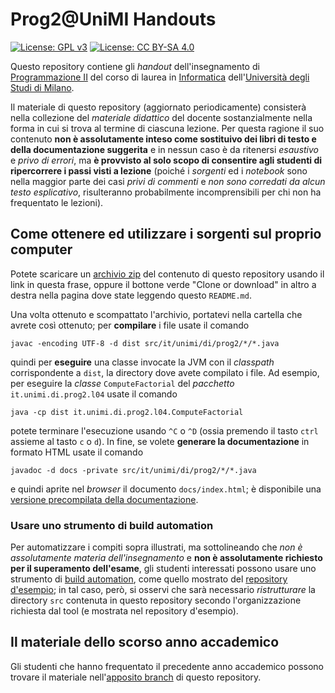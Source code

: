 # Prog2@UniMI Handouts

[![License: GPL v3](https://img.shields.io/badge/License-GPL%20v3-blue.svg)](http://www.gnu.org/licenses/gpl-3.0)
[![License: CC BY-SA 4.0](https://img.shields.io/badge/License-CC%20BY--SA%204.0-blue.svg)](http://creativecommons.org/licenses/by-sa/4.0/)

Questo repository contiene gli *handout* dell'insegnamento di [Programmazione II](https://prog2.di.unimi.it/) del corso di laurea in [Informatica](https://informatica.cdl.unimi.it/it) dell'[Università degli Studi di Milano](http://www.unimi.it/).

Il materiale di questo repository (aggiornato periodicamente) consisterà nella
collezione del *materiale didattico* del docente sostanzialmente nella forma in
cui si trova al termine di ciascuna lezione. Per questa ragione il suo contenuto
**non è assolutamente inteso come sostituivo dei libri di testo e della
documentazione suggerita** e in nessun caso è da ritenersi *esaustivo* e *privo
di errori*, ma **è provvisto al solo scopo di consentire agli studenti di
ripercorrere i passi visti a lezione** (poiché i *sorgenti* ed i *notebook* sono
nella maggior parte dei casi *privi di commenti* e *non sono corredati da alcun
testo esplicativo*, risulteranno probabilmente incomprensibili per chi non ha
frequentato le lezioni).

## Come ottenere ed utilizzare i sorgenti sul proprio computer

Potete scaricare un [archivio
zip](https://github.com/prog2-unimi/handouts/archive/master.zip) del contenuto
di questo repository usando il link in questa frase, oppure il bottone verde
"Clone or download" in altro a destra nella pagina dove state leggendo questo
`README.md`.

Una volta ottenuto e scompattato l'archivio, portatevi nella cartella che avrete
così ottenuto; per **compilare** i file usate il comando

    javac -encoding UTF-8 -d dist src/it/unimi/di/prog2/*/*.java

quindi per **eseguire** una classe invocate la JVM con il *classpath*
corrispondente a `dist`, la directory dove avete compilato i file. Ad esempio,
per eseguire la *classe* `ComputeFactorial` del *pacchetto*
`it.unimi.di.prog2.l04` usate il comando

    java -cp dist it.unimi.di.prog2.l04.ComputeFactorial

potete terminare l'esecuzione usando `^C` o `^D` (ossia premendo il tasto `ctrl`
assieme al tasto `c` o `d`). In fine, se volete **generare la documentazione**
in formato HTML usate il comando

    javadoc -d docs -private src/it/unimi/di/prog2/*/*.java

e quindi aprite nel *browser* il documento `docs/index.html`; è disponibile una
[versione precompilata della documentazione](https://prog2-unimi.github.io/handouts/).

### Usare uno strumento di build automation

Per automatizzare i compiti sopra illustrati, ma sottolineando che *non è
assolutamente materia dell'insegnamento* e **non è assolutamente richiesto per
il superamento dell'esame**, gli studenti interessati possono usare uno
strumento di [build automation](https://en.wikipedia.org/wiki/Build_automation),
come quello mostrato del [repository
d'esempio](https://github.com/prog2-unimi/build-automation-example); in tal
caso, però, si osservi che sarà  necessario *ristrutturare* la directory `src`
contenuta in questo repository secondo l'organizzazione richiesta dal tool (e
mostrata nel repository d'esempio).

## Il materiale dello scorso anno accademico

Gli studenti che hanno frequentato il precedente anno accademico possono trovare
il materiale nell'[apposito branch](../../tree/aa1920) di questo repository.